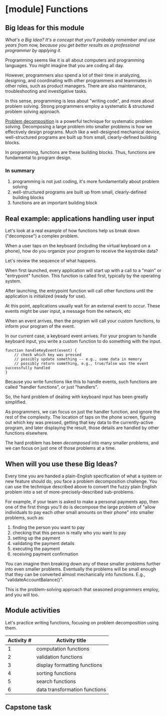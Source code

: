 # [module] Functions

## Big Ideas for this module
_What's a Big Idea? It's a concept that you'll probably remember and use years from now, because you get better results as a professional programmer by applying it._

Programming seems like it is all about computers and programming languages. You might imagine that you are coding all day.

However, programmers also spend a lot of their time in analyzing, designing, and coordinating with other programmers and teammates in other roles, such as product managers. There are also maintenance, troubleshooting and investigative tasks.

In this sense, programming is less about "writing code", and more about problem solving. Strong programmers employ a systematic & structured problem solving approach.

[Problem decomposition](../glossary/problem_decomposition.md) is a powerful technique for systematic problem solving. Decomposing a large problem into smaller problems is how we effectively design programs. Much like a well-designed mechanical device, well-structured programs are built up from small, clearly-defined building blocks.

In programming, functions are these building blocks. Thus, functions are fundamental to program design.

### In summary
1. programming is not just coding, it's more fundamentally about problem solving
2. well-structured programs are built up from small, clearly-defined building blocks
3. functions are an important building block

## Real example: applications handling user input

Let's look at a real example of how functions help us break down ("decompose") a complex problem.

When a user taps on the keyboard (including the virtual keyboard on a phone), how do you organize your program to receive the keystroke data?

Let's review the sequence of what happens.

When first launched, every application will start up with a call to a "main" or "entrypoint" function. This function is called first, typically by the operating system.

After launching, the entrypoint function will call other functions until the application is initialized (ready for use). 

At this point, applications usually wait for an external event to occur. These events might be user input, a message from the network, etc

When an event arrives, then the program will call your custom functions, to inform your program of the event.

In our current case, a keyboard event arrives. For your program to handle keyboard input, you write a custom function to do something with the input.

```
function handleKeyEvent(event) {
    // check which key was pressed
    // possibly update something -- e.g., some data in memory
    // possibly return something, e.g., true/false was the event successfully handled
}
```

Because you write functions like this to handle events, such functions are called "handler functions", or just "handlers".

So, the hard problem of dealing with keyboard input has been greatly simplified.

As programmers, we can focus on just the handler function, and ignore the rest of the complexity. The location of taps on the phone screen, figuring out which key was pressed, getting that key data to the currently-active program, and later displaying the result, those details are handled by other functions elsewhere.

The hard problem has been _decomposed_ into many smaller problems, and we can focus on just one of those problems at a time.

## When will you use these Big Ideas? 

Every time you are handed a plain-English specification of what a system or new feature should do, you face a problem decomposition challenge. You can use the technique described above to convert the fuzzy plain English problem into a set of more-precisely-described sub-problems.

For example, if your team is asked to make a personal payments app, then one of the first things you'll do is decompose the large problem of "allow individuals to pay each other small amounts on their phone" into smaller problems, such as:

1. finding the person you want to pay
1. checking that this person is really who you want to pay
1. setting up the payment
1. validating the payment details
1. executing the payment
1. receiving payment confirmation

You can imagine then breaking down any of these smaller problems further into even smaller problems. Eventually the problems will be small enough that they can be converted almost mechanically into functions. E.g., "validateAccountBalance()".

This is the problem-solving approach that seasoned programmers employ, and you will too.

## Module activities

Let's practice writing functions, focusing on problem decomposition using them.

Activity #|Activity title
---|---
1|computation functions
2|validation functions
3|display formatting functions
4|sorting functions
5|search functions
6|data transformation functions

## Capstone task

